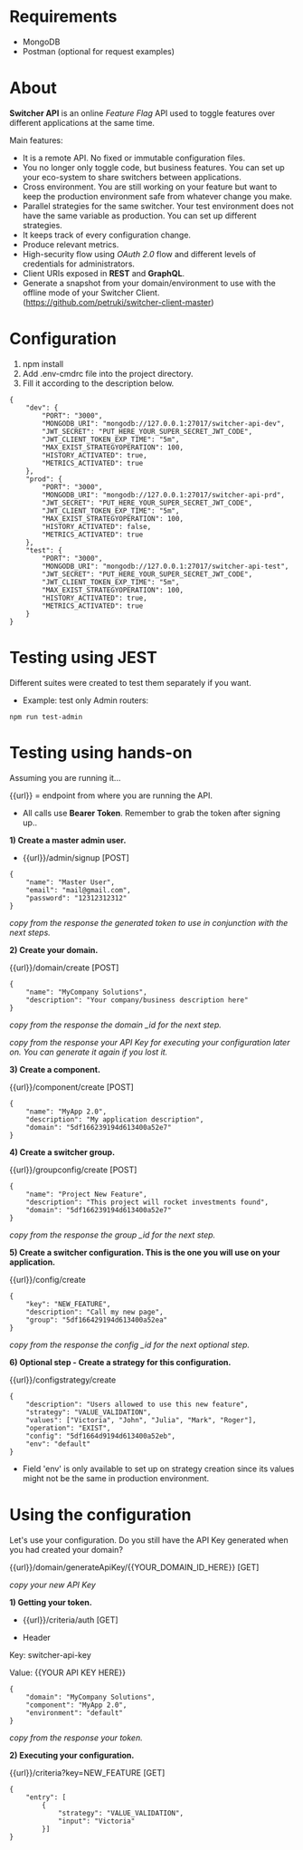 # Requirements  
- MongoDB
- Postman (optional for request examples)

# About  
**Switcher API** is an online *Feature Flag* API used to toggle features over different applications at the same time.

Main features:
- It is a remote API. No fixed or immutable configuration files.
- You no longer only toggle code, but business features. You can set up your eco-system to share switchers between applications.
- Cross environment. You are still working on your feature but want to keep the production environment safe from whatever change you make.
- Parallel strategies for the same switcher. Your test environment does not have the same variable as production. You can set up different strategies.
- It keeps track of every configuration change.
- Produce relevant metrics.
- High-security flow using *OAuth 2.0* flow and different levels of credentials for administrators.
- Client URIs exposed in **REST** and **GraphQL**.
- Generate a snapshot from your domain/environment to use with the offline mode of your Switcher Client.  (https://github.com/petruki/switcher-client-master)

# Configuration
1) npm install
2) Add .env-cmdrc file into the project directory.
3) Fill it according to the description below.

```
{
    "dev": {
        "PORT": "3000",
        "MONGODB_URI": "mongodb://127.0.0.1:27017/switcher-api-dev",
        "JWT_SECRET": "PUT_HERE_YOUR_SUPER_SECRET_JWT_CODE",
        "JWT_CLIENT_TOKEN_EXP_TIME": "5m",
        "MAX_EXIST_STRATEGYOPERATION": 100,
        "HISTORY_ACTIVATED": true,
        "METRICS_ACTIVATED": true
    },
    "prod": {
        "PORT": "3000",
        "MONGODB_URI": "mongodb://127.0.0.1:27017/switcher-api-prd",
        "JWT_SECRET": "PUT_HERE_YOUR_SUPER_SECRET_JWT_CODE",
        "JWT_CLIENT_TOKEN_EXP_TIME": "5m",
        "MAX_EXIST_STRATEGYOPERATION": 100,
        "HISTORY_ACTIVATED": false,
        "METRICS_ACTIVATED": true
    },
    "test": {
        "PORT": "3000",
        "MONGODB_URI": "mongodb://127.0.0.1:27017/switcher-api-test",
        "JWT_SECRET": "PUT_HERE_YOUR_SUPER_SECRET_JWT_CODE",
        "JWT_CLIENT_TOKEN_EXP_TIME": "5m",
        "MAX_EXIST_STRATEGYOPERATION": 100,
        "HISTORY_ACTIVATED": true,
        "METRICS_ACTIVATED": true
    }
}
```

# Testing using JEST
Different suites were created to test them separately if you want.

- Example: test only Admin routers:
```
npm run test-admin
```

# Testing using hands-on
Assuming you are running it...

{{url}} = endpoint from where you are running the API.
- All calls use **Bearer Token**. Remember to grab the token after signing up..

**1) Create a master admin user.**
- {{url}}/admin/signup [POST]
```
{
	"name": "Master User",
	"email": "mail@gmail.com",
	"password": "12312312312"
}
```
*copy from the response the generated token to use in conjunction with the next steps.*

**2) Create your domain.**

{{url}}/domain/create [POST]
```
{
	"name": "MyCompany Solutions",
	"description": "Your company/business description here"
}
```
*copy from the response the domain _id for the next step.*

*copy from the response your API Key for executing your configuration later on. You can generate it again if you lost it.*

**3) Create a component.**

{{url}}/component/create [POST]
```
{
	"name": "MyApp 2.0",
	"description": "My application description",
	"domain": "5df166239194d613400a52e7"
}
```

**4) Create a switcher group.**

{{url}}/groupconfig/create [POST]
```
{
	"name": "Project New Feature",
	"description": "This project will rocket investments found",
	"domain": "5df166239194d613400a52e7"
}
```
*copy from the response the group _id for the next step.*

**5) Create a switcher configuration. This is the one you will use on your application.**

{{url}}/config/create
```
{
	"key": "NEW_FEATURE",
	"description": "Call my new page",
	"group": "5df166429194d613400a52ea"
}
```
*copy from the response the config _id for the next optional step.*

**6) Optional step - Create a strategy for this configuration.**

{{url}}/configstrategy/create
```
{
    "description": "Users allowed to use this new feature",
    "strategy": "VALUE_VALIDATION",
    "values": ["Victoria", "John", "Julia", "Mark", "Roger"],
    "operation": "EXIST",
    "config": "5df1664d9194d613400a52eb",
    "env": "default"
}
```
- Field 'env' is only available to set up on strategy creation since its values might not be the same in production environment.

# Using the configuration
Let's use your configuration. Do you still have the API Key generated when you had created your domain?

{{url}}/domain/generateApiKey/{{YOUR_DOMAIN_ID_HERE}} [GET]

*copy your new API Key*

**1) Getting your token.**
- {{url}}/criteria/auth [GET]

- Header 

Key: switcher-api-key

Value: {{YOUR API KEY HERE}}
```
{
	"domain": "MyCompany Solutions",
	"component": "MyApp 2.0",
	"environment": "default"
}
```
*copy from the response your token.*

**2) Executing your configuration.**

{{url}}/criteria?key=NEW_FEATURE [GET]
```
{
	"entry": [
		{
			"strategy": "VALUE_VALIDATION",
			"input": "Victoria"
		}]
}
```